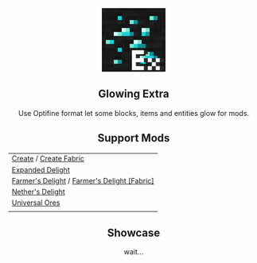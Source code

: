 <div align=center>
  <img src="./pack.png" width="128">
  <h2>Glowing Extra</h2>
  Use Optifine format let some blocks, items and entities glow for mods.

## Support Mods
|     |
| --- |
| [Create](https://www.curseforge.com/minecraft/mc-mods/create) / [Create Fabric](https://www.curseforge.com/minecraft/mc-mods/create-fabric) |
| [Expanded Delight](https://www.curseforge.com/minecraft/mc-mods/expanded-delight) |
| [Farmer's Delight](https://www.curseforge.com/minecraft/mc-mods/farmers-delight) / [Farmer's Delight [Fabric]](https://www.curseforge.com/minecraft/mc-mods/farmers-delight-fabric)|
| [Nether's Delight](https://www.curseforge.com/minecraft/mc-mods/nethers-delight) |
| [Universal Ores](https://www.curseforge.com/minecraft/mc-mods/universal-ores-fabric) |
|     |
  <h2>Showcase</h2>
  wait...
</div>

